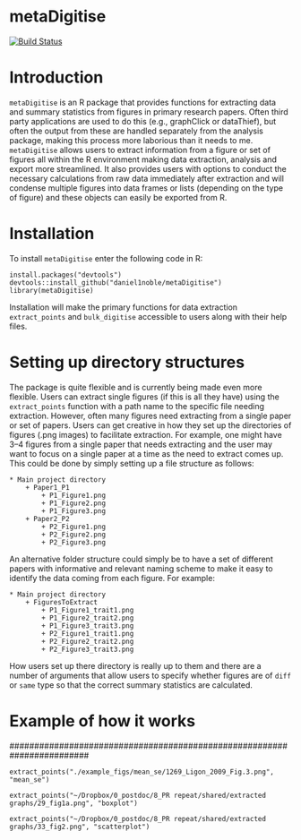 # metaDigitise 
[![Build Status](https://travis-ci.org/daniel1noble/metaDigitise.svg?branch=master)](https://travis-ci.org/daniel1noble/metaDigitise.svg?branch=master) 

# Introduction
`metaDigitise` is an R package that provides functions for extracting data and summary statistics from figures in primary research papers. Often third party applications are used to do this (e.g., graphClick or dataThief), but often the output from these are handled separately from the analysis package, making this process more laborious than it needs to me. `metaDigitise` allows users to extract information from a figure or set of figures all within the R environment making data extraction, analysis and export more streamlined. It also provides users with options to conduct the necessary calculations from raw data immediately after extraction and will condense multiple figures into data frames or lists (depending on the type of figure) and these objects can easily be exported from R. 

# Installation
To install `metaDigitise` enter the following code in R:

```
install.packages("devtools")
devtools::install_github("daniel1noble/metaDigitise")
library(metaDigitise)
```

Installation will make the primary functions for data extraction `extract_points` and `bulk_digitise` accessible to users along with their help files.

# Setting up directory structures
The package is quite flexible and is currently being made even more flexible. Users can extract single figures (if this is all they have) using the `extract_points` function with a path name to the specific file needing extraction. However, often many figures need extracting from a single paper or set of papers. Users can get creative in how they set up the directories of figures (.png images) to facilitate extraction. For example, one might have 3–4 figures from a single paper that needs extracting and the user may want to focus on a single paper at a time as the need to extract comes up. This could be done by simply setting up a file structure as follows:

	* Main project directory
		+ Paper1_P1
			+ P1_Figure1.png
			+ P1_Figure2.png
			+ P1_Figure3.png
		+ Paper2_P2
			+ P2_Figure1.png
			+ P2_Figure2.png
			+ P2_Figure3.png

An alternative folder structure could simply be to have a set of different papers with informative and relevant naming scheme to make it easy to identify the data coming from each figure. For example:

	* Main project directory
		+ FiguresToExtract
			+ P1_Figure1_trait1.png
			+ P1_Figure2_trait2.png
			+ P1_Figure3_trait3.png
			+ P2_Figure1_trait1.png
			+ P2_Figure2_trait2.png
			+ P2_Figure3_trait3.png

How users set up there directory is really up to them and there are a number of arguments that allow users to specify whether figures are of `diff` or `same` type so that the correct summary statistics are calculated. 

# Example of how it works





########################################################################

```
extract_points("./example_figs/mean_se/1269_Ligon_2009_Fig.3.png", "mean_se")

extract_points("~/Dropbox/0_postdoc/8_PR repeat/shared/extracted graphs/29_fig1a.png", "boxplot")
 
extract_points("~/Dropbox/0_postdoc/8_PR repeat/shared/extracted graphs/33_fig2.png", "scatterplot")
```